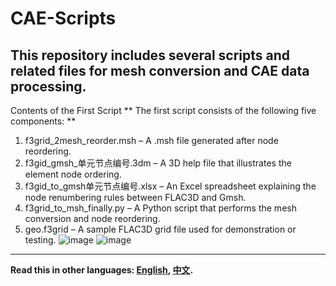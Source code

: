 # CAE-Scripts
## This repository includes several scripts and related files for mesh conversion and CAE data processing.

Contents of the First Script
** The first script consists of the following five components: **


1. f3grid_2mesh_reorder.msh – A .msh file generated after node reordering.
2. f3gid_gmsh_单元节点编号.3dm – A 3D help file that illustrates the element node ordering.
3. f3gid_to_gmsh单元节点编号.xlsx – An Excel spreadsheet explaining the node renumbering rules between FLAC3D and Gmsh.
4. f3grid_to_msh_finally.py – A Python script that performs the mesh conversion and node reordering.
5. geo.f3grid – A sample FLAC3D grid file used for demonstration or testing.
![image](https://github.com/user-attachments/assets/593aa519-9e73-4006-baab-eef92f3e8568)
![image](https://github.com/user-attachments/assets/c744e542-eef0-4a7b-aac7-024fb82a2f2d)

---
**Read this in other languages: [English](README.md), [中文](README_zh.md).**
